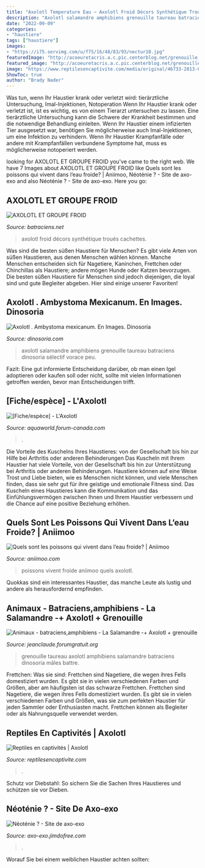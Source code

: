 ```yaml
---
title: "Axolotl Temperature Eau ~ Axolotl Froid Décors Synthétique Troués Cachettes"
description: "Axolotl salamandre amphibiens grenouille taureau batraciens dinosoria sélectif vorace peu"
date: "2022-09-09"
categories:
- "haustiere"
tags: ["haustiere"]
images:
- "https://i75.servimg.com/u/f75/16/48/83/93/nectur10.jpg"
featuredImage: "http://acoeuretacris.a.c.pic.centerblog.net/grenouille_taureau_011.jpg"
featured_image: "http://acoeuretacris.a.c.pic.centerblog.net/grenouille_taureau_011.jpg"
image: "https://www.reptilesencaptivite.com/media/original/46733-2013-04-06_10-38-18_-_0003.jpg"
ShowToc: true
author: "Brady Nader"
---
```



Was tun, wenn Ihr Haustier krank oder verletzt wird: tierärztliche Untersuchung, Imal-Injektionen, Notoperation
Wenn Ihr Haustier krank oder verletzt ist, ist es wichtig, es von einem Tierarzt untersuchen zu lassen. Eine tierärztliche Untersuchung kann die Schwere der Krankheit bestimmen und die notwendige Behandlung einleiten. Wenn Ihr Haustier einem infizierten Tier ausgesetzt war, benötigen Sie möglicherweise auch Imal-Injektionen, um eine Infektion zu verhindern. Wenn Ihr Haustier Krampfanfälle oder andere mit Krampfanfällen verbundene Symptome hat, muss es möglicherweise notoperiert werden.

	

		
looking for AXOLOTL ET GROUPE FROID you've came to the right web. We have 7 Images about AXOLOTL ET GROUPE FROID like Quels sont les poissons qui vivent dans l’eau froide? | Aniimoo, Néoténie ? - Site de axo-exo and also Néoténie ? - Site de axo-exo. Here you go:
		
    
## AXOLOTL ET GROUPE FROID

<img loading=lazy src="http://www.batraciens.net/axolotl-groupe-froid-9.jpg" onerror="this.onerror=null;this.src='https://tse4.mm.bing.net/th?id=OIP.udhYQBjhsXZXyHgrotL85gHaIJ&amp;pid=15.1';" alt="AXOLOTL ET GROUPE FROID">

_Source: batraciens.net_

>axolotl froid décors synthétique troués cachettes. 

	

Was sind die besten süßen Haustiere für Menschen?
Es gibt viele Arten von süßen Haustieren, aus denen Menschen wählen können. Manche Menschen entscheiden sich für Nagetiere, Kaninchen, Frettchen oder Chinchillas als Haustiere; andere mögen Hunde oder Katzen bevorzugen. Die besten süßen Haustiere für Menschen sind jedoch diejenigen, die loyal sind und gute Begleiter abgeben. Hier sind einige unserer Favoriten!

    
## Axolotl . Ambystoma Mexicanum. En Images. Dinosoria

<img loading=lazy src="http://www.dinosoria.com/batracien/axolotl-7.jpg" onerror="this.onerror=null;this.src='https://tse2.mm.bing.net/th?id=OIP.zZHOt7-8IMoXFqH37DK1SgHaFj&amp;pid=15.1';" alt="Axolotl . Ambystoma mexicanum. En Images. Dinosoria">

_Source: dinosoria.com_

>axolotl salamandre amphibiens grenouille taureau batraciens dinosoria sélectif vorace peu. 

	

Fazit: Eine gut informierte Entscheidung darüber, ob man einen Igel adoptieren oder kaufen soll oder nicht, sollte mit vielen Informationen getroffen werden, bevor man Entscheidungen trifft.

    
## [Fiche/espèce] - L&#039;Axolotl

<img loading=lazy src="https://i75.servimg.com/u/f75/16/48/83/93/nectur10.jpg" onerror="this.onerror=null;this.src='https://tse2.mm.bing.net/th?id=OIP._b4kM-UOJtMP8r1vCslpUQHaE8&amp;pid=15.1';" alt="[Fiche/espèce] - L&#039;Axolotl">

_Source: aquaworld.forum-canada.com_

>. 

	

Die Vorteile des Kuschelns Ihres Haustieres: von der Gesellschaft bis hin zur Hilfe bei Arthritis oder anderen Behinderungen
Das Kuscheln mit Ihrem Haustier hat viele Vorteile, von der Gesellschaft bis hin zur Unterstützung bei Arthritis oder anderen Behinderungen. Haustiere können auf eine Weise Trost und Liebe bieten, wie es Menschen nicht können, und viele Menschen finden, dass sie sehr gut für ihre geistige und emotionale Fitness sind. Das Kuscheln eines Haustieres kann die Kommunikation und das Einfühlungsvermögen zwischen Ihnen und Ihrem Haustier verbessern und die Chance auf eine positive Beziehung erhöhen.

    
## Quels Sont Les Poissons Qui Vivent Dans L’eau Froide? | Aniimoo

<img loading=lazy src="https://www.aniimoo.com/wp-content/uploads/2020/06/Fancy-Goldfish-Poissons-rouges-de-fantaisie-28.jpg" onerror="this.onerror=null;this.src='https://tse2.mm.bing.net/th?id=OIP.E5Afd8lHH7VnV0OMkQrnQgHaE0&amp;pid=15.1';" alt="Quels sont les poissons qui vivent dans l’eau froide? | Aniimoo">

_Source: aniimoo.com_

>poissons vivent froide aniimoo quels axolotl. 

	

Quokkas sind ein interessantes Haustier, das manche Leute als lustig und andere als herausfordernd empfinden.

    
## Animaux - Batraciens,amphibiens - La Salamandre -+ Axolotl + Grenouille

<img loading=lazy src="http://acoeuretacris.a.c.pic.centerblog.net/grenouille_taureau_011.jpg" onerror="this.onerror=null;this.src='https://tse1.mm.bing.net/th?id=OIP.57r_FYdH_iQo30noNIpXcwHaFp&amp;pid=15.1';" alt="Animaux - batraciens,amphibiens - La Salamandre -+ Axolotl + grenouille">

_Source: jeanclaude.forumgratuit.org_

>grenouille taureau axolotl amphibiens salamandre batraciens dinosoria mâles battre. 

	

Frettchen: Was sie sind: Frettchen sind Nagetiere, die wegen ihres Fells domestiziert wurden. Es gibt sie in vielen verschiedenen Farben und Größen, aber am häufigsten ist das schwarze Frettchen.
Frettchen sind Nagetiere, die wegen ihres Fells domestiziert wurden. Es gibt sie in vielen verschiedenen Farben und Größen, was sie zum perfekten Haustier für jeden Sammler oder Enthusiasten macht. Frettchen können als Begleiter oder als Nahrungsquelle verwendet werden.

    
## Reptiles En Captivités | Axolotl

<img loading=lazy src="https://www.reptilesencaptivite.com/media/original/46733-2013-04-06_10-38-18_-_0003.jpg" onerror="this.onerror=null;this.src='https://tse3.mm.bing.net/th?id=OIP.MiiJsZPp0FR49DkFqlyfvAHaE8&amp;pid=15.1';" alt="Reptiles en captivités | Axolotl">

_Source: reptilesencaptivite.com_

>. 

	

Schutz vor Diebstahl: So sichern Sie die Sachen Ihres Haustieres und schützen sie vor Dieben.

    
## Néoténie ? - Site De Axo-exo

<img loading=lazy src="https://image.jimcdn.com/app/cms/image/transf/none/path/s3a5cad16be35fd6e/image/if9b0745fe135950d/version/1536819165/image.png" onerror="this.onerror=null;this.src='https://tse1.mm.bing.net/th?id=OIP.ncFP-4_BrqLj484BNx0v8wHaE7&amp;pid=15.1';" alt="Néoténie ? - Site de axo-exo">

_Source: axo-exo.jimdofree.com_

>. 

	

Worauf Sie bei einem weiblichen Haustier achten sollten:

